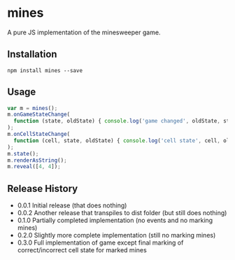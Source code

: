 # mines

A pure JS implementation of the minesweeper game.

## Installation

```
npm install mines --save
```

## Usage

```javascript
var m = mines();
m.onGameStateChange(
  function (state, oldState) { console.log('game changed', oldState, state); }
);
m.onCellStateChange(
  function (cell, state, oldState) { console.log('cell state', cell, oldState, state); }
);
m.state();
m.renderAsString();
m.reveal([4, 4]);
```

## Release History

* 0.0.1 Initial release (that does nothing)
* 0.0.2 Another release that transpiles to dist folder (but still does nothing)
* 0.1.0 Partially completed implementation (no events and no marking mines)
* 0.2.0 Slightly more complete implementation (still no marking mines)
* 0.3.0 Full implementation of game except final marking of correct/incorrect cell state for marked mines
